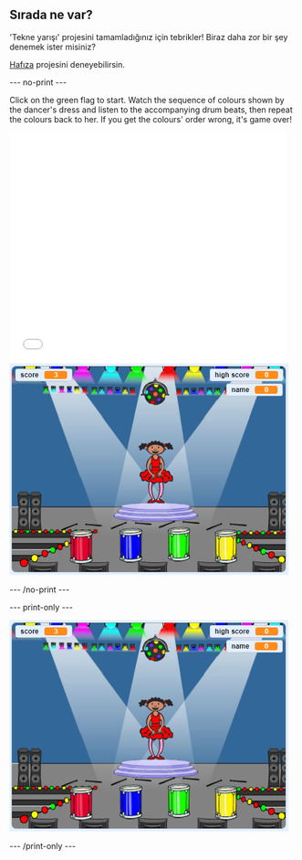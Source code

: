 ## Sırada ne var?

'Tekne yarışı' projesini tamamladığınız için tebrikler! Biraz daha zor bir şey denemek ister misiniz?

[Hafıza](https://projects.raspberrypi.org/en/projects/memory?utm_source=pathway&utm_medium=whatnext&utm_campaign=projects) projesini deneyebilirsin.

\--- no-print \---

Click on the green flag to start. Watch the sequence of colours shown by the dancer's dress and listen to the accompanying drum beats, then repeat the colours back to her. If you get the colours' order wrong, it's game over!

<div class="scratch-preview">
  <iframe allowtransparency="true" width="485" height="402" src="//scratch.mit.edu/projects/embed/284452634/?autostart=false" frameborder="0" allowfullscreen scrolling="no" mark="crwd-mark"></iframe> <img src="images/memory-screenshot.png" />
</div>

\--- /no-print \---

\--- print-only \---

![screenshot of finished game](images/memory-screenshot.png)

\--- /print-only \---